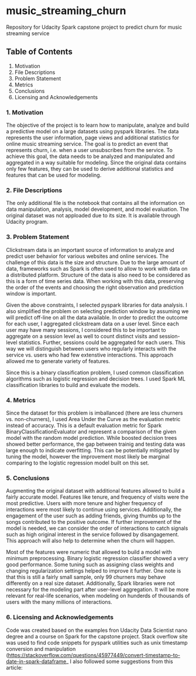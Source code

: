 # music_streaming_churn
Repository for Udacity Spark capstone project to predict churn for music streaming service

## Table of Contents

1. Motivation
2. File Descriptions
3. Problem Statement
4. Metrics
5. Conclusions
6. Licensing and Acknowledgements

### 1. Motivation
The objective of the project is to learn how to manipulate, analyze and build a predictive model on a large datasets using pyspark libraries. The data represents the user information, page views and additional statistics for online music streaming service. The goal is to predict an event that represents churn, i.e. when a user unsubscribes from the service. To achieve this goal, the data needs to be analyzed and manipulated and aggregated in a way suitable for modeling. Since the original data contains only few features, they can be used to derive additional statistics and features that can be used for modeling. 

### 2. File Descriptions

The only additional file is the notebook that contains all the information on data manipulation, analysis, model development, and model evaluation. The original dataset was not apploaded due to its size. It is available through Udacity program.

### 3. Problem Statement

Clickstream data is an important source of information to analyze and predict user behavior for various websites and online services. The challenge of this data is the size and structure. Due to the large amount of data, frameworks such as Spark is often used to allow to work with data on a distributed platform. Structure of the data is also need to be considered as this is a form of time series data. When working with this data, preserving the order of the events and choosing the right observation and prediction window is important.

Given the above constraints, I selected pyspark libraries for data analysis. I also simplified the problem on selecting prediction window by assuming we will predict off-line on all the data available. In order to predict the outcome for each user, I aggregated clickstream data on a user level. Since each user may have many sessions, I considered this to be important to aggregate on a session level as well to count distinct visits and session-level statistics. Further, sessions could be aggregated for each users. This way we will distinguish between users who regularly interacts with the service vs. users who had few extenstive interactions. This approach allowed me to generate variety of features. 

Since this is a binary classification problem, I used common classification algorithms such as logistic regression and decision trees. I used Spark ML classification libraries to build and evaluate the models. 

### 4. Metrics
Since the dataset for this problem is imballanced (there are less churners vs. non-churners), I used Area Under the Curve as the evaluation metric instead of accuracy. This is a default evaluation metric for Spark BinaryClassificationEvaluator and represent a comparison of the given model with the random model prediction. While boosted decision trees showed better performance, the gap between trainig and testing data was large enough to indicate overfitting. This can be potentially mitigated by tuning the model, however the improvement most likely be marginal comparing to the logistic regression model built on this set. 

### 5. Conclusions

Augmenting the original dataset with additional features allowed to build a fairly accurate model. Features like tenure, and frequency of visits were the most predictive. Users with more tenure and higher frequency of interactions were most likely to continue using services. Additionally, the engagement of the user such as adding friends, giving thumbs up to the songs contributed to the positive outcome. If further improvement of the model is needed, we can consider the order of interactions to catch signals such as high original interest in the service followed by disangagement. This approach will also help to determine when the churn will happen.

Most of the features were numeric that allowed to build a model with minimum preprocessing. Binary logistic regression classifier showed a very good performance. Some tuning such as assigning class weights and changing regularization settings helped to improve it further. One note is that this is still a fairly small sample, only 99 churners may behave differently on a real size dataset. Additionally, Spark libraries were not necessary for the modeling part after user-level aggregation. It will be more relevant for real-life scenarios, when modeling on hunderds of thousands of users with the many millions of interactions.

### 6. Licensing and Acknowledgements

Code was created based on the examples fron Udacity Data Scientist nano degree and a course on Spark for the capstone project. 
Stack overflow site was used to find code snippets for pyspark utilities such as unix timestamp conversion and manipulation (https://stackoverflow.com/questions/45977449/convert-timestamp-to-date-in-spark-dataframe_
I also followed some suggestions from this article: 

